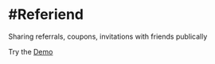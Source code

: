 #Referiend
=========

Sharing referrals, coupons, invitations with friends publically

Try the [Demo](http://referiend.herokuapp.com)
